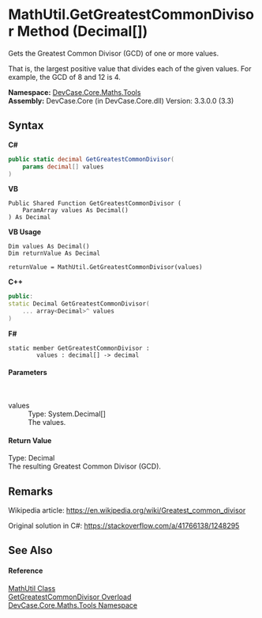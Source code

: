# MathUtil.GetGreatestCommonDivisor Method (Decimal[])
 

Gets the Greatest Common Divisor (GCD) of one or more values. 

 That is, the largest positive value that divides each of the given values. For example, the GCD of 8 and 12 is 4.

**Namespace:**&nbsp;<a href="N_DevCase_Core_Maths_Tools">DevCase.Core.Maths.Tools</a><br />**Assembly:**&nbsp;DevCase.Core (in DevCase.Core.dll) Version: 3.3.0.0 (3.3)

## Syntax

**C#**<br />
``` C#
public static decimal GetGreatestCommonDivisor(
	params decimal[] values
)
```

**VB**<br />
``` VB
Public Shared Function GetGreatestCommonDivisor ( 
	ParamArray values As Decimal()
) As Decimal
```

**VB Usage**<br />
``` VB Usage
Dim values As Decimal()
Dim returnValue As Decimal

returnValue = MathUtil.GetGreatestCommonDivisor(values)
```

**C++**<br />
``` C++
public:
static Decimal GetGreatestCommonDivisor(
	... array<Decimal>^ values
)
```

**F#**<br />
``` F#
static member GetGreatestCommonDivisor : 
        values : decimal[] -> decimal 

```


#### Parameters
&nbsp;<dl><dt>values</dt><dd>Type: System.Decimal[]<br />The values.</dd></dl>

#### Return Value
Type: Decimal<br />The resulting Greatest Common Divisor (GCD).

## Remarks
Wikipedia article: <a href="https://en.wikipedia.org/wiki/Greatest_common_divisor" target="_blank">https://en.wikipedia.org/wiki/Greatest_common_divisor</a>

 Original solution in C#: <a href="https://stackoverflow.com/a/41766138/1248295" target="_blank">https://stackoverflow.com/a/41766138/1248295</a>

## See Also


#### Reference
<a href="T_DevCase_Core_Maths_Tools_MathUtil">MathUtil Class</a><br /><a href="Overload_DevCase_Core_Maths_Tools_MathUtil_GetGreatestCommonDivisor">GetGreatestCommonDivisor Overload</a><br /><a href="N_DevCase_Core_Maths_Tools">DevCase.Core.Maths.Tools Namespace</a><br />